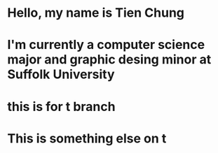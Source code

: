 # Hello, my name is Tien Chung
# I'm currently a computer science major and graphic desing minor at Suffolk University 
# this is for t branch
# This is something else on t 